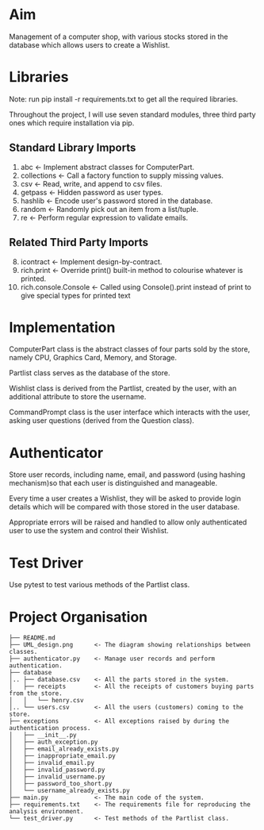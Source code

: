 
# Aim

Management of a computer shop, with various stocks stored in the database which
allows users to create a Wishlist.

# Libraries

Note: run pip install -r requirements.txt to get all the required libraries.

Throughout the project, I will use seven standard modules, three third party
ones which require installation via pip.

## Standard Library Imports

1. abc                     <- Implement abstract classes for ComputerPart.
2. collections             <- Call a factory function to supply missing values.
3. csv                     <- Read, write, and append to csv files.
4. getpass                 <- Hidden password as user types.
5. hashlib                 <- Encode user's password stored in the database.
6. random                  <- Randomly pick out an item from a list/tuple.
7. re                      <- Perform regular expression to validate emails.

## Related Third Party Imports

8. icontract               <- Implement design-by-contract.
9. rich.print              <- Override print() built-in method to colourise
                              whatever is printed.
10. rich.console.Console   <- Called using Console().print instead of print to
                              give special types for printed text

# Implementation

ComputerPart class is the abstract classes of four parts sold by the store,
namely CPU, Graphics Card, Memory, and Storage.

Partlist class serves as the database of the store.

Wishlist class is derived from the Partlist, created by the user, with an
additional attribute to store the username.

CommandPrompt class is the user interface which interacts with the user, asking
user questions (derived from the Question class).

# Authenticator

Store user records, including name, email, and password (using hashing
mechanism)so that each user is distinguished and manageable.

Every time a user creates a Wishlist, they will be asked to provide login
details which will be compared with those stored in the user database.

Appropriate errors will be raised and handled to allow only authenticated user
to use the system and control their Wishlist.

# Test Driver

Use pytest to test various methods of the Partlist class.

# Project Organisation

```
├── README.md
├── UML_design.png      <- The diagram showing relationships between classes.
├── authenticator.py    <- Manage user records and perform authentication.
├── database
│.. ├── database.csv    <- All the parts stored in the system.
│   ├── receipts        <- All the receipts of customers buying parts from the store.
│   │   └── henry.csv
│.. └── users.csv       <- All the users (customers) coming to the store.
├── exceptions          <- All exceptions raised by during the authentication process.
│   ├── __init__.py
│   ├── auth_exception.py
│   ├── email_already_exists.py
│   ├── inappropriate_email.py
│   ├── invalid_email.py
│   ├── invalid_password.py
│   ├── invalid_username.py
│   ├── password_too_short.py
│   └── username_already_exists.py
├── main.py             <- The main code of the system.
├── requirements.txt    <- The requirements file for reproducing the analysis environment.
└── test_driver.py      <- Test methods of the Partlist class.
```
